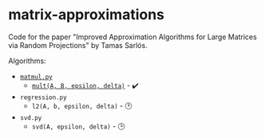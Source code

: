 # matrix-approximations
Code for the paper "Improved Approximation Algorithms for Large Matrices via Random Projections" by Tamas Sarlós.

Algorithms:
  * [`matmul.py`](https://github.com/ljeabmreosn/matrix-approximations/blob/master/matmul.py)
    * [`mult(A, B, epsilon, delta)`](https://github.com/ljeabmreosn/matrix-approximations/blob/e90c9ffe0f8d11a2d4db77fe3d6711ece486cc83/matmul.py#L12) - :heavy_check_mark:
  * `regression.py`
    * `l2(A, b, epsilon, delta)` - :clock2:
  * `svd.py`
    * `svd(A, epsilon, delta)` - :clock3:
